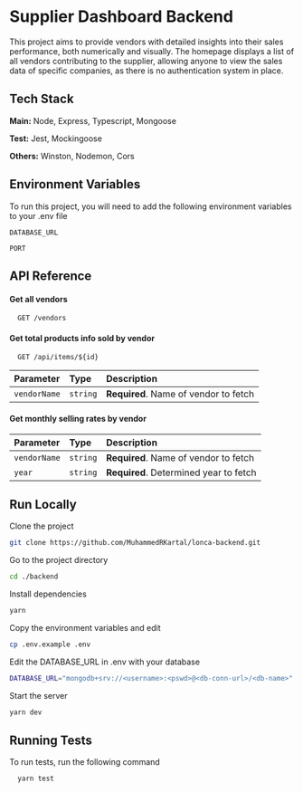# Supplier Dashboard Backend

This project aims to provide vendors with detailed insights into their sales performance, both numerically and visually. The homepage displays a list of all vendors contributing to the supplier, allowing anyone to view the sales data of specific companies, as there is no authentication system in place.

## Tech Stack

**Main:** Node, Express, Typescript, Mongoose

**Test:** Jest, Mockingoose

**Others:** Winston, Nodemon, Cors

## Environment Variables

To run this project, you will need to add the following environment variables to your .env file

`DATABASE_URL`

`PORT`

## API Reference

#### Get all vendors

```http
  GET /vendors
```

#### Get total products info sold by vendor

```http
  GET /api/items/${id}
```

| Parameter    | Type     | Description                           |
| :----------- | :------- | :------------------------------------ |
| `vendorName` | `string` | **Required**. Name of vendor to fetch |

#### Get monthly selling rates by vendor

| Parameter    | Type     | Description                            |
| :----------- | :------- | :------------------------------------- |
| `vendorName` | `string` | **Required**. Name of vendor to fetch  |
| `year`       | `string` | **Required**. Determined year to fetch |

## Run Locally

Clone the project

```bash
git clone https://github.com/MuhammedRKartal/lonca-backend.git
```

Go to the project directory

```bash
cd ./backend
```

Install dependencies

```bash
yarn
```

Copy the environment variables and edit

```bash
cp .env.example .env
```

Edit the DATABASE_URL in .env with your database

```bash
DATABASE_URL="mongodb+srv://<username>:<pswd>@<db-conn-url>/<db-name>"
```

Start the server

```bash
yarn dev
```

## Running Tests

To run tests, run the following command

```bash
  yarn test
```
